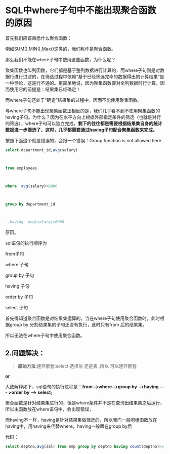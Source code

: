 # SQL中where子句中不能出现聚合函数的原因

首先我们应该熟悉什么聚合函数：

例如SUM(),MIN(),Max()这类的，我们称作是聚合函数。

那么我们不能在where子句中使用这些函数，为什么呢？

聚集函数也叫列函数，它们都是基于整列数据进行计算的，而where子句则是对数据行进行过滤的，在筛选过程中依赖“基于已经筛选完毕的数据得出的计算结果”是一种悖论，这是行不通的。更简单地说，因为聚集函数要对全列数据时行计算，因而使用它的前提是：结果集已经确定！

而where子句还处于“确定”结果集的过程中，因而不能使用聚集函数。

与where子句不能出现聚集函数正相反的是，我们几乎看不到不使用聚集函数的having子句。为什么？因为在水平方向上根据外部指定条件的筛选（也就是对行的筛选），where子句可以独立完成，**剩下的往往都是需要根据结果集自身的统计数据进一步筛选了，这时，几乎都需要通过having子句配合聚集函数来完成。**

按照下面这个就是错误的，会报一个错误：Group function is not allowed here

```sql
select department_id,avg(salary)  



from employees  



where  avg(salary)>6000  



group by department_id  



--having  avg(salary)>6000 
```



原因。

sql语句的执行顺序为

 from子句

where 子句

group by 子句

having 子句

order by 子句

select 子句

首先得知道聚合函数是对结果集运算的，当在where子句使用聚合函数时，此时根据group by 分割结果集的子句还没有执行，此时只有from 后的结果集。

所以无法在where子句中使用聚合函数。

## 2.问题解决：

> **原始方法**:连环嵌套:select 选择后 还是表 ,所以 可以连环嵌套

**or**	



大致解释如下，sql语句的执行过程是：**from-->where-->group by -->having --- >order by --> select;**

聚合函数是针对结果集进行的，但是where条件并不是在查询出结果集之后运行，所以主函数放在where语句中，会出现错误，

而having不一样，having是针对结果集做筛选的，所以我门一般吧组函数放在having中，用having来代替where，having一般跟在group by后



代码：

```sql
select deptno,avg(sal) from emp group by deptno having count(deptno)>3;

```

